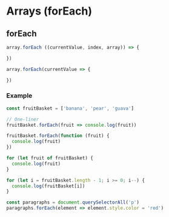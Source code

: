 # Arrays (forEach)

## forEach

```javascript
array.forEach ((currentValue, index, array)) => {

})

array.forEach(currentValue => {

})
```

### Example

```javascript
const fruitBasket = ['banana', 'pear', 'guava']

// One-liner
fruitBasket.forEach(fruit => console.log(fruit))

fruitBasket.forEach(function (fruit) {
  console.log(fruit)
})

for (let fruit of fruitBasket) {
  console.log(fruit)
}

for (let i = fruitBasket.length - 1; i >= 0; i--) {
  console.log(fruitBasket[i])
}
```

```javascript
const paragraphs = document.querySelectorAll('p')
paragraphs.forEach(element => element.style.color = 'red')
```

